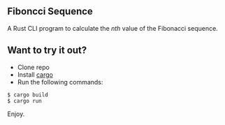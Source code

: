 ## Fiboncci Sequence

A Rust CLI program to calculate the _nth_ value of the Fibonacci sequence.

## Want to try it out?

- Clone repo
- Install [cargo](https://doc.rust-lang.org/cargo/getting-started/installation.html)
- Run the following commands:

```
$ cargo build
$ cargo run
```

Enjoy.
